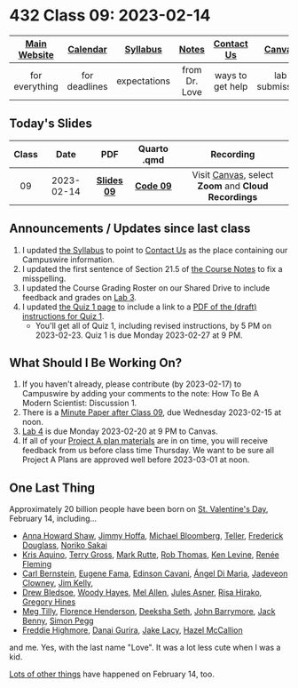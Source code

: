 # 432 Class 09: 2023-02-14

[Main Website](https://thomaselove.github.io/432-2023/) | [Calendar](https://thomaselove.github.io/432-2023/calendar.html) | [Syllabus](https://thomaselove.github.io/432-syllabus-2023/) | [Notes](https://thomaselove.github.io/432-notes/) | [Contact Us](https://thomaselove.github.io/432-2023/contact.html) | [Canvas](https://canvas.case.edu) | [Data and Code](https://github.com/THOMASELOVE/432-data) | [Sources](https://github.com/THOMASELOVE/432-classes-2023/tree/main/sources)
:-----------: | :--------------: | :----------: | :---------: | :-------------: | :-----------: | :------------: |:------:
for everything | for deadlines | expectations | from Dr. Love | ways to get help | lab submission | for downloads | to read

## Today's Slides

Class | Date | PDF | Quarto .qmd | Recording
:---: | :--------: | :------: | :------: | :-------------:
09 | 2023-02-14 | **[Slides 09](https://github.com/THOMASELOVE/432-slides-2023/blob/main/slides09.pdf)** | **[Code 09](https://github.com/THOMASELOVE/432-slides-2023/blob/main/slides09.qmd)** | Visit [Canvas](https://canvas.case.edu/), select **Zoom** and **Cloud Recordings**

## Announcements / Updates since last class

1. I updated [the Syllabus](https://thomaselove.github.io/432-syllabus-2023/) to point to [Contact Us](https://thomaselove.github.io/432-2023/contact.html) as the place containing our Campuswire information.
2. I updated the first sentence of Section 21.5 of [the Course Notes](https://thomaselove.github.io/432-notes/) to fix a misspelling.
3. I updated the Course Grading Roster on our Shared Drive to include feedback and grades on [Lab 3](https://thomaselove.github.io/432-2023/lab3.html).
4. I updated [the Quiz 1 page](https://thomaselove.github.io/432-2023/quiz1.html) to include a link to a [PDF of the (draft) instructions for Quiz 1](https://github.com/THOMASELOVE/432-classes-2023/blob/main/quiz1/instructions_only_draft.pdf). 
    - You'll get all of Quiz 1, including revised instructions, by 5 PM on 2023-02-23. Quiz 1 is due Monday 2023-02-27 at 9 PM.

## What Should I Be Working On?

1. If you haven't already, please contribute (by 2023-02-17) to Campuswire by adding your comments to the note: How To Be A Modern Scientist: Discussion 1.
2. There is a [Minute Paper after Class 09](https://bit.ly/432-2023-minute-09), due Wednesday 2023-02-15 at noon.
3. [Lab 4](https://thomaselove.github.io/432-2023/lab4.html) is due Monday 2023-02-20 at 9 PM to Canvas.
4. If all of your [Project A plan materials](https://thomaselove.github.io/432-2023/projA.html) are in on time, you will receive feedback from us before class time Thursday. We want to be sure all Project A Plans are approved well before 2023-03-01 at noon.

## One Last Thing

Approximately 20 billion people have been born on [St. Valentine's Day](https://en.wikipedia.org/wiki/Valentine%27s_Day), February 14, including...

- [Anna Howard Shaw](https://en.wikipedia.org/wiki/Anna_Howard_Shaw), [Jimmy Hoffa](https://en.wikipedia.org/wiki/Jimmy_Hoffa), [Michael Bloomberg](https://en.wikipedia.org/wiki/Michael_Bloomberg), 
[Teller](https://en.wikipedia.org/wiki/Teller_(magician)), [Frederick Douglass](https://en.wikipedia.org/wiki/Frederick_Douglass), [Noriko Sakai](https://en.wikipedia.org/wiki/Noriko_Sakai)
- [Kris Aquino](https://en.wikipedia.org/wiki/Kris_Aquino), [Terry Gross](https://en.wikipedia.org/wiki/Terry_Gross), [Mark Rutte](https://en.wikipedia.org/wiki/Mark_Rutte), [Rob Thomas](https://en.wikipedia.org/wiki/Rob_Thomas_(musician)), [Ken Levine](https://en.wikipedia.org/wiki/Ken_Levine_(screenwriter)), [Renée Fleming](https://en.wikipedia.org/wiki/Ren%C3%A9e_Fleming)
- [Carl Bernstein](https://en.wikipedia.org/wiki/Carl_Bernstein), [Eugene Fama](https://en.wikipedia.org/wiki/Eugene_Fama), [Edinson Cavani](https://en.wikipedia.org/wiki/Edinson_Cavani), [Ángel Di Maria](https://en.wikipedia.org/wiki/%C3%81ngel_Di_Mar%C3%ADa), [Jadeveon Clowney](https://en.wikipedia.org/wiki/Jadeveon_Clowney), [Jim Kelly](https://en.wikipedia.org/wiki/Jim_Kelly), 
- [Drew Bledsoe](https://en.wikipedia.org/wiki/Drew_Bledsoe), [Woody Hayes](https://en.wikipedia.org/wiki/Woody_Hayes), [Mel Allen](https://en.wikipedia.org/wiki/Mel_Allen), [Jules Asner](https://en.wikipedia.org/wiki/Jules_Asner), [Risa Hirako](https://en.wikipedia.org/wiki/Risa_Hirako), [Gregory Hines](https://en.wikipedia.org/wiki/Gregory_Hines)
- [Meg Tilly](https://www.imdb.com/name/nm0000672/), [Florence Henderson](https://www.imdb.com/name/nm0001341/), [Deeksha Seth](https://en.wikipedia.org/wiki/Deeksha_Seth), [John Barrymore](https://en.wikipedia.org/wiki/John_Barrymore), [Jack Benny](https://en.wikipedia.org/wiki/Jack_Benny), [Simon Pegg](https://www.imdb.com/name/nm0670408/)
- [Freddie Highmore](https://www.imdb.com/name/nm0383603/), [Danai Gurira](https://www.imdb.com/name/nm1775091/), [Jake Lacy](https://www.imdb.com/name/nm3821405/), [Hazel McCallion](https://en.wikipedia.org/wiki/Hazel_McCallion)

and me. Yes, with the last name "Love". It was a lot less cute when I was a kid.

[Lots of other things](https://en.wikipedia.org/wiki/February_14) have happened on February 14, too.
